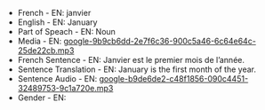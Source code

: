 - French - EN: janvier
- English - EN: January
- Part of Speach - EN: Noun
- Media - EN:  [google-9b9cb6dd-2e7f6c36-900c5a46-6c64e64c-25de22cb.mp3](./48.mp3)
- French Sentence - EN: Janvier est le premier mois de l’année.
- Sentence Translation - EN: January is the first month of the year.
- Sentence Audio - EN:  [google-b9de6de2-c48f1856-090c4451-32489753-9c1a720e.mp3](./54.mp3)
- Gender - EN: 